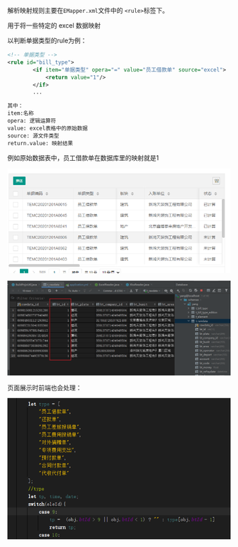 

解析映射规则主要在`EMapper.xml`文件中的 `<rule>`标签下。

用于将一些特定的 excel 数据映射

以判断单据类型的rule为例：

```xml
<!-- 单据类型 -->
<rule id="bill_type">
		<if item="单据类型" opera="=" value="员工借款单" source="excel">
			<return value="1"/>
		</if>
        ...
```

```xml
其中：
item:名称
opera: 逻辑运算符
value: excel表格中的原始数据
source: 源文件类型
return.value: 映射结果
```

例如原始数据表中，员工借款单在数据库里的映射就是1

![image-20210305103411400](images/image-20210305103411400.png)

![image-20210305103350951](images/image-20210305103350951.png)

页面展示时前端也会处理：

![image-20210305103605040](images/image-20210305103605040.png)